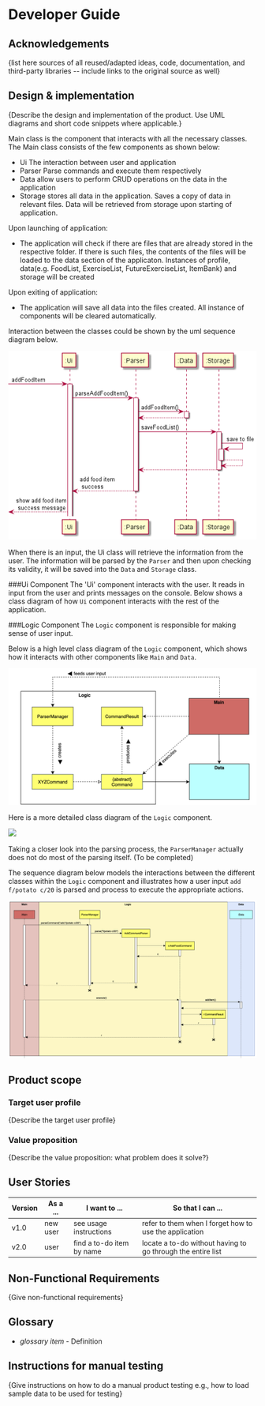 # Developer Guide

## Acknowledgements

{list here sources of all reused/adapted ideas, code, documentation, and third-party libraries -- include links to the original source as well}

## Design & implementation

{Describe the design and implementation of the product. Use UML diagrams and short code snippets where applicable.}




Main class is the component that interacts with all the necessary classes. 
The Main class consists of the few components as shown below:
- Ui The interaction between user and application
- Parser Parse commands and execute them respectively
- Data allow users to perform CRUD operations on the data in the application
- Storage stores all data in the application. Saves a copy of data in relevant files.
Data will be retrieved from storage upon starting of application.

Upon launching of application:
- The application will check if there are files that are already stored in the respective folder.
If there is such files, the contents of the files will be loaded to the data section of the applicaton.
Instances of profile, data(e.g. FoodList, ExerciseList, FutureExerciseList, ItemBank) and storage will be created


Upon exiting of application:
- The application will save all data into the files created. All instance of components will be cleared automatically.


Interaction between the classes could be shown by the uml sequence diagram below.

![](./images/architecture.png)

When there is an input, the Ui class will retrieve the information from the user. 
The information will be parsed by the `Parser` and then upon checking its validity, 
it will be saved into the `Data` and `Storage` class.

###Ui Component
The 'Ui' component interacts with the user. It reads in input from the user and prints messages on the console.
Below shows a class diagram of how `Ui` component interacts with the rest of the application.

<insert image here>



###Logic Component
The `Logic` component is responsible for making sense of user input.

Below is a high level class diagram of the `Logic` component, which shows how it interacts with other components 
like `Main` and `Data`.


<img src="images/LogicClassDiagram.png" width = "600" /> 


Here is a more detailed class diagram of the `Logic` component.

<img src ="images/ParserClassDiagram" width = "600" />

Taking a closer look into the parsing process, the `ParserManager` actually does not do most of the parsing itself.
(To be completed)


The sequence diagram below models the interactions between the different classes within the `Logic` component and 
illustrates how a user input `add f/potato c/20` is parsed and process to execute the appropriate actions.

<img src="images/LogicSequenceDiagram.png" width = "600" />






## Product scope
### Target user profile

{Describe the target user profile}

### Value proposition

{Describe the value proposition: what problem does it solve?}

## User Stories

|Version| As a ... | I want to ... | So that I can ...|
|--------|----------|---------------|------------------|
|v1.0|new user|see usage instructions|refer to them when I forget how to use the application|
|v2.0|user|find a to-do item by name|locate a to-do without having to go through the entire list|

## Non-Functional Requirements

{Give non-functional requirements}

## Glossary

* *glossary item* - Definition

## Instructions for manual testing

{Give instructions on how to do a manual product testing e.g., how to load sample data to be used for testing}
